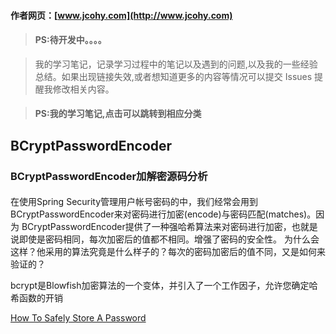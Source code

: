 #### 作者网页：[www.jcohy.com](http://www.jcohy.com)  	
> #### PS:待开发中。。。。

>  我的学习笔记，记录学习过程中的笔记以及遇到的问题,以及我的一些经验总结。如果出现链接失效,或者想知道更多的内容等情况可以提交 Issues 提醒我修改相关内容。

> #### PS:我的学习笔记,点击可以跳转到相应分类

## BCryptPasswordEncoder


### BCryptPasswordEncoder加解密源码分析

#### 
在使用Spring Security管理用户帐号密码的中，我们经常会用到BCryptPasswordEncoder来对密码进行加密(encode)与密码匹配(matches)。因为
BCryptPasswordEncoder提供了一种强哈希算法来对密码进行加密，也就是说即使是密码相同，每次加密后的值都不相同。增强了密码的安全性。
为什么会这样？他采用的算法究竟是什么样子的？每次的密码加密后的值不同，又是如何来验证的？

bcrypt是Blowfish加密算法的一个变体，并引入了一个工作因子，允许您确定哈希函数的开销


[How To Safely Store A Password](https://codahale.com/how-to-safely-store-a-password/)
